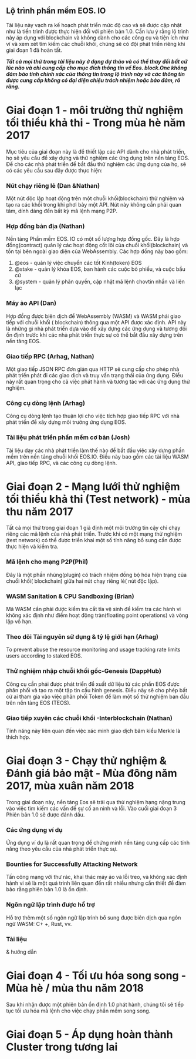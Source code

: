## Lộ trình phần mềm EOS. IO

Tài liệu này vạch ra kế hoạch phát triển mức độ cao và sẽ được cập nhật như là tiến trình được thực hiện đối với phiên bản 1.0. Cần lưu ý rằng lộ trình này áp dụng với blockchain và không dành cho các công cụ và tiện ích như ví và xem xét tìm kiếm các chuỗi khối, chúng sẽ có đội phát triển riêng khi giai đoạn 1 đã hoàn tất.

***Tất cả mọi thứ trong tài liệu này ở dạng dự thảo và có thể thay đổi bất cứ lúc nào và chỉ cung cấp cho mục đích thông tin về Eos. block.One không đảm bảo tính chính xác của thông tin trong lộ trình này và các thông tin được cung cấp không có đại diện chiệu trách nhiệm hoặc bảo đảm, rõ ràng.***

# Giai đoạn 1 - môi trường thử nghiệm tối thiểu khả thi - Trong mùa hè năm 2017

Mục tiêu của giai đoạn này là để thiết lập các API dành cho nhà phát triển, họ sẽ yêu cầu để xây dựng và thử nghiệm các ứng dụng trên nền tảng EOS. Để cho các nhà phát triển để bắt đầu thử nghiệm các ứng dụng của họ, sẽ có các yêu cầu sau đây được thực hiện:

### Nút chạy riêng lẻ (Dan &Nathan)

Một nút độc lập hoạt động trên một chuỗi khối(blockchain) thử nghiệm và tạo ra các khối trong khi phơi bày một API. Nút này không cần phải quan tâm, dính dáng đến bất kỳ mã lệnh mạng P2P.

### Hợp đồng bản địa (Nathan)

Nền tảng Phần mềm EOS. IO có một số lượng hợp đồng gốc. Đây là hợp đồng(contract) quản lý các hoạt động cốt lõi của chuối khối(blockchain) và tồn tại bên ngoài giao diện của WebAssembly. Các hợp đồng này bao gồm:

1. @eos - quản lý việc chuyển các tốt Kinh(token) EOS
2. @stake - quản lý khóa EOS, ban hành các cuộc bỏ phiếu, và cuộc bầu cử
3. @system - quản lý phân quyền, cập nhật mã lệnh chovtin nhắn và liên lạc

### Máy ảo API (Dan)

Hợp đồng được biên dịch để WebAssembly (WASM) và WASM phải giao tiếp với chuỗi khối ( blockchain) thông qua một API được xác định. API này là những gì nhà phát triển dựa vào để xây dựng các ứng dụng và tương đối ổn định trước khi các nhà phát triển thực sự có thể bắt đầu xây dựng trên nền tảng EOS.

### Giao tiếp RPC (Arhag, Nathan)

Một giao tiếp JSON RPC đơn giản qua HTTP sẽ cung cấp cho phép nhà phát triển phát đi các giao dịch và truy vấn trạng thái của ứng dụng. Điều này rất quan trọng cho cả việc phát hành và tương tác với các ứng dụng thử nghiệm.

### Công cụ dòng lệnh (Arhag)

Công cụ dòng lệnh tạo thuận lợi cho việc tích hợp giao tiếp RPC với nhà phát triển để xây dựng môi trường ứng dụng EOS.

### Tài liệu phát triển phần mềm cơ bản (Josh)

Tài liệu dạy các nhà phát triển làm thế nào để bắt đầu việc xây dựng phần mềm trên nền tảng chuỗi khối EOS.IO. Điều này bao gồm các tài liệu WASM API, giao tiếp RPC, và các công cụ dòng lệnh.

# Giai đoạn 2 - Mạng lưới thử nghiệm tối thiểu khả thi (Test network) - mùa thu năm 2017

Tất cả mọi thứ trong giai đoạn 1 giả định một môi trường tin cậy chỉ chạy riêng các mã lệnh của nhà phát triển. Trước khi có một mạng thử nghiệm (test network) có thể được triển khai một số tính năng bổ sung cần được thực hiện và kiểm tra.

### Mã lệnh cho mạng P2P(Phil)

Đây là một phần nhúng(plugin) có trách nhiệm đồng bộ hóa hiện trạng của chuổi khối( blockchain) giữa hai nút chạy riêng lẻ( nút độc lập).

### WASM Sanitation & CPU Sandboxing (Brian)

Mã WASM cần phải được kiểm tra cắt tỉa vệ sinh để kiểm tra các hành vi không xác định như điểm hoạt động tràn(floating point operations) và vòng lặp vô hạn.

### Theo dõi Tài nguyên sử dụng & tỷ lệ giới hạn (Arhag)

To prevent abuse the resource monitoring and usage tracking rate limits users according to staked EOS.

### Thử nghiệm nhập chuỗi khối gốc-Genesis (DappHub)

Công cụ cần phải được phát triển để xuất dữ liệu từ các phần EOS được phân phối và tạo ra một tập tin cấu hình genesis. Điều này sẽ cho phép bất cứ ai tham gia vào việc phân phối Token để làm một số thử nghiệm ban đầu trên nền tảng EOS (TEOS).

### Giao tiếp xuyên các chuỗi khối -Interblockchain (Nathan)

Tính năng này liên quan đến việc xác minh giao dịch băm kiểu Merkle là thích hợp.

# Giai đoạn 3 - Chạy thử nghiệm & Đánh giá bảo mật - Mùa đông năm 2017, mùa xuân năm 2018

Trong giai đoạn này, nền tảng Eos sẽ trải qua thử nghiệm hạng nặng trung vào việc tìm kiếm các vấn đề sự cố an ninh và lỗi. Vào cuối giai đoạn 3 Phiên bản 1.0 sẽ được đánh dấu.

### Các ứng dụng ví dụ

Ứng dụng ví dụ là rất quan trọng để chứng minh nền tảng cung cấp các tính năng theo yêu cầu của nhà phát triển thực sự.

### Bounties for Successfully Attacking Network

Tấn công mạng với thư rác, khai thác máy ảo và lỗi treo, và không xác định hành vi sẽ là một quá trình liên quan đến rất nhiều nhưng cần thiết để đảm bảo rằng phiên bản 1.0 là ổn định.

### Ngôn ngữ lập trình được hổ trợ

Hỗ trợ thêm một số ngôn ngữ lập trình bổ sung được biên dịch qua ngôn ngữ WASM: C+ +, Rust, vv.

### Tài liệu   
& hướng dẫn

# Giai đoạn 4 - Tối ưu hóa song song - Mùa hè / mùa thu năm 2018

Sau khi nhận được một phiên bản ổn định 1.0 phát hành, chúng tôi sẽ tiếp tục tối ưu hóa mã lệnh cho việc chạy phần mềm song song.

# Giai đoạn 5 - Áp dụng hoàn thành Cluster trong tương lai